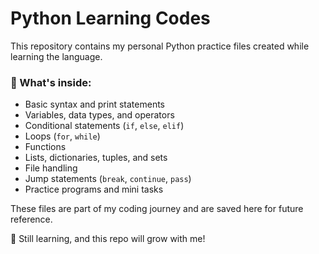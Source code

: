 # Python Learning Codes

This repository contains my personal Python practice files created while learning the language.

### 📂 What's inside:
- Basic syntax and print statements
- Variables, data types, and operators
- Conditional statements (`if`, `else`, `elif`)
- Loops (`for`, `while`)
- Functions 
- Lists, dictionaries, tuples, and sets
- File handling
- Jump statements (`break`, `continue`, `pass`)
- Practice programs and mini tasks

These files are part of my coding journey and are saved here for future reference.

🧠 Still learning, and this repo will grow with me!
